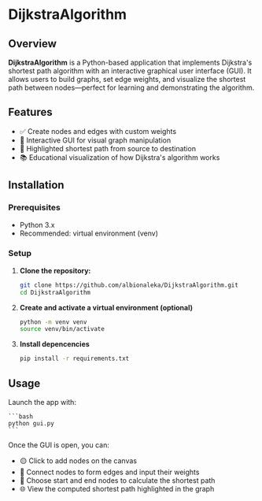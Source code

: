 # DijkstraAlgorithm

## Overview

**DijkstraAlgorithm** is a Python-based application that implements Dijkstra's shortest path algorithm with an interactive graphical user interface (GUI). It allows users to build graphs, set edge weights, and visualize the shortest path between nodes—perfect for learning and demonstrating the algorithm.

## Features

- ✅ Create nodes and edges with custom weights
- 🎨 Interactive GUI for visual graph manipulation
- 📍 Highlighted shortest path from source to destination
- 📚 Educational visualization of how Dijkstra's algorithm works

## Installation

### Prerequisites

- Python 3.x
- Recommended: virtual environment (venv)

### Setup

1. **Clone the repository:**

   ```bash
   git clone https://github.com/albionaleka/DijkstraAlgorithm.git
   cd DijkstraAlgorithm

2. **Create and activate a virtual environment (optional)**

    ```bash
    python -m venv venv
    source venv/bin/activate

3. **Install depencencies**
    ```bash
    pip install -r requirements.txt

## Usage

Launch the app with:

    ```bash
    python gui.py
    ```

Once the GUI is open, you can:

- 🟡 Click to add nodes on the canvas
- 🔗 Connect nodes to form edges and input their weights
- 🧭 Choose start and end nodes to calculate the shortest path
- 🌐 View the computed shortest path highlighted in the graph